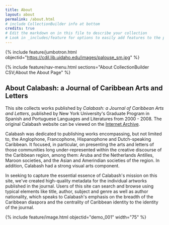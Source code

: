 ```yaml
---
title: About
layout: about
permalink: /about.html
# include CollectionBuilder info at bottom
credits: true
# Edit the markdown on in this file to describe your collection
# Look in _includes/feature for options to easily add features to the page
---
```


{% include feature/jumbotron.html objectid="https://cdil.lib.uidaho.edu/images/palouse_sm.jpg" %} 

{% include feature/nav-menu.html sections="About CollectionBuilder CSV;About the About Page" %}

## About Calabash: a Journal of Caribbean Arts and Letters

This site collects works published by *Calabash: a Journal of Caribbean Arts and Letters*, published by New York University's Graduate Program in Spanish and Portuguese Languages and Literatures from 2000 - 2008. The original Calabash website can be viewed on the [Internet Archive](
https://web.archive.org/web/20110701000000*/http://www.nyu.edu/calabash/).

Calabash was dedicated to publishing works encompassing, but not limited to, the Anglophone, Francophone, Hispanophone and Dutch-speaking Caribbean. It focused, in particular, on presenting the arts and letters of those communities long under-represented within the creative discourse of the Caribbean region, among them: Aruba and the Netherlands Antilles, Maroon societies, and the Asian and Amerindian societies of the region. In addition, Calabash had a strong visual arts component.

In seeking to capture the essential essence of Calabash's mission on this site, we've created high-quality metadata for the individual artworks published in the journal. Users of this site can search and browse using typical elements like title, author, subject and genre as well as author nationality, which speaks to Calabash's emphasis on the breadth of the Caribbean diaspora and the centrality of Caribbean identity to the identity of the journal. 

{% include feature/image.html objectid="demo_001" width="75" %} 
